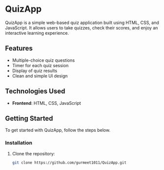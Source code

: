 # QuizApp

QuizApp is a simple web-based quiz application built using HTML, CSS, and JavaScript. It allows users to take quizzes, check their scores, and enjoy an interactive learning experience. 

## Features

- Multiple-choice quiz questions
- Timer for each quiz session
- Display of quiz results
- Clean and simple UI design

## Technologies Used

- **Frontend**: HTML, CSS, JavaScript

## Getting Started

To get started with QuizApp, follow the steps below.

### Installation

1. Clone the repository:
   ```bash
   git clone https://github.com/gurmeet1011/QuizApp.git
